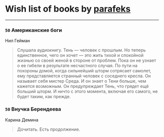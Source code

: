 # Wish list of books by [parafeks](http://vk.com/id16366623)
---

### `50` Американские боги
Нил Гейман
> Слушала аудиокнигу. 
> Тень — человек с прошлым. Но теперь единственное, чего он хочет — это жить тихой и спокойной жизнью со своей женой в стороне от проблем. Пока он не узнает о ее гибели в результате несчастного случая. По пути на похороны домой, когда сильнейший шторм сотрясает самолет, ему представляется странный человек с соседнего кресла. Он называет себя мистер Среда. И он знает о Тени больше, чем кажется возможным. Он предупреждает Тень, что грядет ещё больший шторм. И ничто с этого момента, включая его самого, не будет таким, как прежде.

### `50` Внучка Берендеева
Карина Демина
> Дочитать. Есть продолжение.

